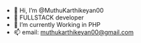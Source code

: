 - 👋 Hi, I’m @MuthuKarthikeyan00
- 👀 FULLSTACK developer
- 🌱 I’m currently Working in PHP 
- 📫 email: muthukarthikeyan00@gmail.com

<!---
MuthuKarthikeyan00/MuthuKarthikeyan00 is a ✨ special ✨ repository because its `README.md` (this file) appears on your GitHub profile.
You can click the Preview link to take a look at your changes.
--->
